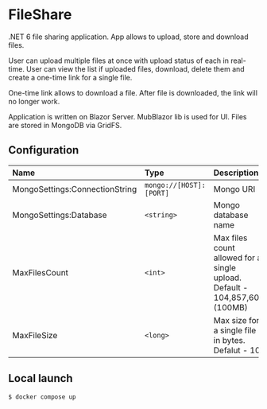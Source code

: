 # FileShare

.NET 6 file sharing application. App allows to upload, store and download files.

User can upload multiple files at once with upload status of each in real-time. User can view the list if uploaded files, download, delete them and create a one-time link for a single file.

One-time link allows to download a file. After file is downloaded, the link will no longer work.

Application is written on Blazor Server. MubBlazor lib is used for UI. Files are stored in MongoDB via GridFS.

## Configuration

|Name                           |Type                   |Description
|:----                          |:----                  |:----
|MongoSettings:ConnectionString |`mongo://[HOST]:[PORT]`|Mongo URI
|MongoSettings:Database         |`<string>`             |Mongo database name
|MaxFilesCount                  |`<int>`                |Max files count allowed for a single upload. Default -                                                        104,857,600 (100MB)
|MaxFileSize                    |`<long>`               |Max size for a single file in bytes. Defalut - 10

## Local launch

```bash
$ docker compose up
```